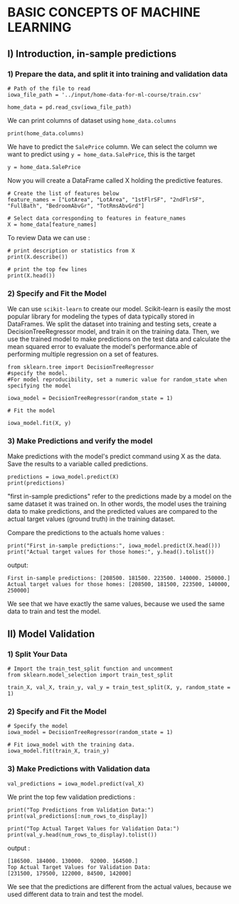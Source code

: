 # BASIC CONCEPTS OF MACHINE LEARNING

## I) Introduction, in-sample predictions

### 1) Prepare the data, and split it into training and validation data

```
# Path of the file to read
iowa_file_path = '../input/home-data-for-ml-course/train.csv'

home_data = pd.read_csv(iowa_file_path)
```

We can print columns of dataset using `home_data.columns`
```
print(home_data.columns)
```

We have to predict the `SalePrice` column. We can select the column we want to predict using `y = home_data.SalePrice`, this is the target
```
y = home_data.SalePrice
```

Now you will create a DataFrame called X holding the predictive features.
```
# Create the list of features below
feature_names = ["LotArea", "LotArea", "1stFlrSF", "2ndFlrSF", "FullBath", "BedroomAbvGr", "TotRmsAbvGrd"]
​
# Select data corresponding to features in feature_names
X = home_data[feature_names]
```

To review Data we can use :
```
# print description or statistics from X
print(X.describe())

# print the top few lines
print(X.head())
```

### 2) Specify and Fit the Model

We can use `scikit-learn` to create our model. Scikit-learn is easily the most popular library for modeling the types of data typically stored in DataFrames.
We split the dataset into training and testing sets, create a DecisionTreeRegressor model, and train it on the training data. Then, we use the trained model to make predictions on the test data and calculate the mean squared error to evaluate the model's performance.able of performing multiple regression on a set of features.

```
from sklearn.tree import DecisionTreeRegressor
#specify the model. 
#For model reproducibility, set a numeric value for random_state when specifying the model

iowa_model = DecisionTreeRegressor(random_state = 1)

# Fit the model

iowa_model.fit(X, y)
```

### 3) Make Predictions and verify the model

Make predictions with the model's predict command using X as the data. Save the results to a variable called predictions.

```
predictions = iowa_model.predict(X)
print(predictions)
```

"first in-sample predictions" refer to the predictions made by a model on the same dataset it was trained on. In other words, the model uses the training data to make predictions, and the predicted values are compared to the actual target values (ground truth) in the training dataset.

Compare the predictions to the actuals home values :
```
print("First in-sample predictions:", iowa_model.predict(X.head()))
print("Actual target values for those homes:", y.head().tolist())
```

output:
```
First in-sample predictions: [208500. 181500. 223500. 140000. 250000.]
Actual target values for those homes: [208500, 181500, 223500, 140000, 250000]
```

We see that we have exactly the same values, because we used the same data to train and test the model.

## II) Model Validation

### 1) Split Your Data

```
# Import the train_test_split function and uncomment
from sklearn.model_selection import train_test_split

train_X, val_X, train_y, val_y = train_test_split(X, y, random_state = 1)
```

### 2) Specify and Fit the Model

```
# Specify the model
iowa_model = DecisionTreeRegressor(random_state = 1)

# Fit iowa_model with the training data.
iowa_model.fit(train_X, train_y)
```

### 3) Make Predictions with Validation data

```
val_predictions = iowa_model.predict(val_X)
```

We print the top few validation predictions :
```
print("Top Predictions from Validation Data:")
print(val_predictions[:num_rows_to_display])

print("Top Actual Target Values for Validation Data:")
print(val_y.head(num_rows_to_display).tolist())
```
output :
```Top Predictions from Validation Data:
[186500. 184000. 130000.  92000. 164500.]
Top Actual Target Values for Validation Data:
[231500, 179500, 122000, 84500, 142000]
```

We see that the predictions are different from the actual values, because we used different data to train and test the model.